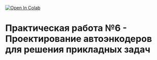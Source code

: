 [![Open In Colab](https://colab.research.google.com/assets/colab-badge.svg)](https://githubtocolab.com/Flexlug/DeepLearning/blob/main/Homework6/Homework6.ipynb)

# Практическая работа №6 - Проектирование автоэнкодеров для решения прикладных задач